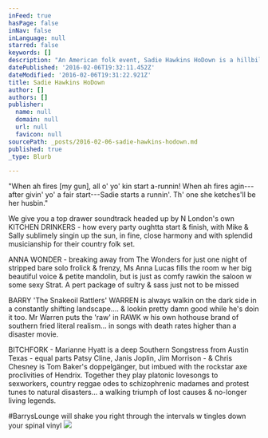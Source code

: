 ```yaml
---
inFeed: true
hasPage: false
inNav: false
inLanguage: null
starred: false
keywords: []
description: "An American folk event, Sadie Hawkins HoDown is a hillbilly's comic strip pseudo-holiday where girls ask boys out !"
datePublished: '2016-02-06T19:32:11.452Z'
dateModified: '2016-02-06T19:31:22.921Z'
title: Sadie Hawkins HoDown
author: []
authors: []
publisher:
  name: null
  domain: null
  url: null
  favicon: null
sourcePath: _posts/2016-02-06-sadie-hawkins-hodown.md
published: true
_type: Blurb

---
```

"When ah fires \[my gun\], all o' yo' kin start a-runnin! When ah fires agin---after givin' yo' a fair start---Sadie starts a runnin'. Th' one she ketches'll be her husbin."

We give you a top drawer soundtrack headed up by N London's own KITCHEN DRINKERS - how every party oughtta start & finish, with Mike & Sally sublimely singin up the sun, in fine, close harmony and with splendid musicianship for their country folk set.

ANNA WONDER - breaking away from The Wonders for just one night of stripped bare solo frolick & frenzy, Ms Anna Lucas fills the room w her big beautiful voice & petite mandolin, but is just as comfy rawkin the saloon w some sexy Strat. A pert package of sultry & sass just not to be missed

BARRY 'The Snakeoil Rattlers' WARREN is always walkin on the dark side in a constantly shifting landscape.... & lookin pretty damn good while he's doin it too. Mr Warren puts the 'raw' in RAWK w his own hothouse brand of southern fried literal realism... in songs with death rates higher than a disaster movie.

BITCHFORK - Marianne Hyatt is a deep Southern Songstress from Austin Texas - equal parts Patsy Cline, Janis Joplin, Jim Morrison - & Chris Chesney is Tom Baker's doppelgänger, but imbued with the rockstar axe proclivities of Hendrix. Together they play platonic lovesongs to sexworkers, country reggae odes to schizophrenic madames and protest tunes to natural disasters... a walking triumph of lost causes & no-longer living legends.

\#BarrysLounge will shake you right through the intervals w tingles down your spinal vinyl
![](https://the-grid-user-content.s3-us-west-2.amazonaws.com/4bb9e7a9-5df6-47dc-b80d-75c9aeaba82a.JPG)